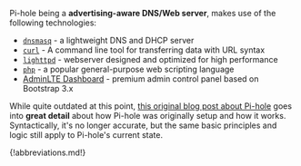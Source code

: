 Pi-hole being a **advertising-aware DNS/Web server**, makes use of the following technologies:

- [`dnsmasq`](http://www.thekelleys.org.uk/dnsmasq/doc.html) - a lightweight DNS and DHCP server
- [`curl`](https://curl.haxx.se) - A command line tool for transferring data with URL syntax
- [`lighttpd`](https://www.lighttpd.net) - webserver designed and optimized for high performance
- [`php`](https://secure.php.net) - a popular general-purpose web scripting language
- [AdminLTE Dashboard](https://github.com/almasaeed2010/AdminLTE) - premium admin control panel based on Bootstrap 3.x

While quite outdated at this point, [this original blog post about Pi-hole](https://jacobsalmela.com/2015/06/16/block-millions-ads-network-wide-with-a-raspberry-pi-hole-2-0/) goes into **great detail** about how Pi-hole was originally setup and how it works. Syntactically, it's no longer accurate, but the same basic principles and logic still apply to Pi-hole's current state.

{!abbreviations.md!}